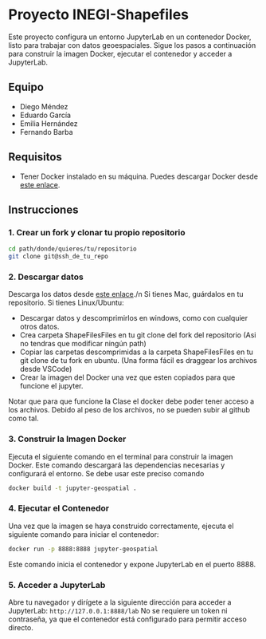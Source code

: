 # Proyecto INEGI-Shapefiles

Este proyecto configura un entorno JupyterLab en un contenedor Docker, listo para trabajar con datos geoespaciales. Sigue los pasos a continuación para construir la imagen Docker, ejecutar el contenedor y acceder a JupyterLab.
## Equipo
- Diego Méndez
- Eduardo García
- Emilia Hernández
- Fernando Barba

## Requisitos

- Tener Docker instalado en su máquina. Puedes descargar Docker desde [este enlace](https://www.docker.com/products/docker-desktop).

## Instrucciones




### 1. Crear un fork y clonar tu propio repositorio 

```bash
cd path/donde/quieres/tu/repositorio
git clone git@ssh_de_tu_repo
```
### 2. Descargar datos
Descarga los datos desde [este enlace](https://drive.google.com/drive/folders/12TlCjAGX-ugtGkvumdibX7RHO-g_TXif?usp=sharing)./n
Si tienes Mac, guárdalos en tu repositorio. 
Si tienes Linux/Ubuntu:
- Descargar datos y descomprimirlos en windows, como con cualquier otros datos.
- Crea carpeta ShapeFilesFiles en tu git clone del fork del repositorio (Asi no tendras que modificar ningún path)
- Copiar las carpetas descomprimidas a la carpeta ShapeFilesFiles en tu git clone de tu fork en ubuntu. (Una forma fácil es draggear los archivos desde VSCode)
- Crear la imagen del Docker una vez que esten copiados para que funcione el jupyter.

Notar que para que funcione la Clase el docker debe poder tener acceso a los archivos.
Debido al peso de los archivos, no se pueden subir al github como tal.

### 3. Construir la Imagen Docker
Ejecuta el siguiente comando en el terminal para construir la imagen Docker. Este comando descargará las dependencias necesarias y configurará el entorno. Se debe usar este preciso comando
```bash
docker build -t jupyter-geospatial . 
```

### 4. Ejecutar el Contenedor
Una vez que la imagen se haya construido correctamente, ejecuta el siguiente comando para iniciar el contenedor:
```bash
docker run -p 8888:8888 jupyter-geospatial
```
Este comando inicia el contenedor y expone JupyterLab en el puerto 8888.
### 5. Acceder a JupyterLab
Abre tu navegador y dirígete a la siguiente dirección para acceder a JupyterLab:
```http://127.0.0.1:8888/lab```
No se requiere un token ni contraseña, ya que el contenedor está configurado para permitir acceso directo.
